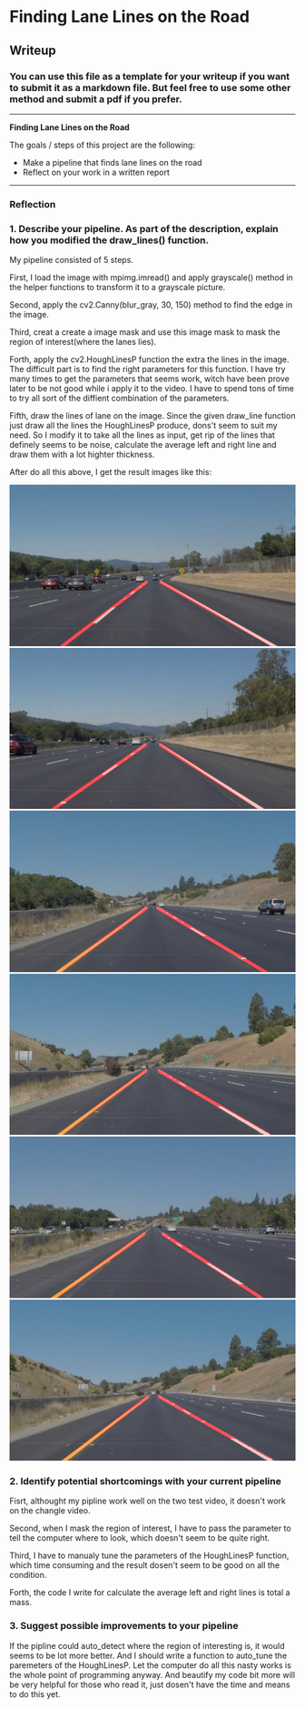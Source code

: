 # **Finding Lane Lines on the Road** 

## Writeup

### You can use this file as a template for your writeup if you want to submit it as a markdown file. But feel free to use some other method and submit a pdf if you prefer.

---

**Finding Lane Lines on the Road**

The goals / steps of this project are the following:
* Make a pipeline that finds lane lines on the road
* Reflect on your work in a written report


[//]: # (Image References)

[image1]: ./test_image_result/solidWhiteCurve.jpg
[image2]: ./test_image_result/solidWhiteRight.jpg
[image3]: ./test_image_result/solidYellowCurve.jpg
[image4]: ./test_image_result/solidYellowCurve2.jpg
[image5]: ./test_image_result/solidYellowLeft.jpg
[image6]: ./test_image_result/whiteCarLaneSwitch.jpg

---

### Reflection

### 1. Describe your pipeline. As part of the description, explain how you modified the draw_lines() function.

My pipeline consisted of 5 steps. 

First, I load the image with mpimg.imread() and apply grayscale() method in the helper functions to transform it to a grayscale picture.

Second, apply the cv2.Canny(blur_gray, 30, 150) method to find the edge in the image. 

Third, creat a create a image mask and use this image mask to mask the region of interest(where the lanes lies). 

Forth, apply the cv2.HoughLinesP function the extra the lines in the image. The difficult part is to find the right parameters for this function. I have try many times to get the parameters that seems work, witch have been prove later to be not good while i apply it to the video. I have to spend tons of time to try all sort of the diffient combination of the parameters. 

Fifth, draw the lines of lane on the image. Since the given draw_line function just draw all the lines the HoughLinesP produce, dons't seem to suit my need. So I modify it to take all the lines as input, get rip of the lines that definely seems to be noise, calculate the average left and right line and draw them with a lot highter thickness.

After do all this above, I get the result images like this:

![alt text][image1]
![alt text][image2]
![alt text][image3]
![alt text][image4]
![alt text][image5]
![alt text][image6]


### 2. Identify potential shortcomings with your current pipeline


Fisrt, althought my pipline work well on the two test video, it doesn't work on the changle video.

Second, when I mask the region of interest, I have to pass the parameter to tell the computer where to look, which doesn't seem to be quite right.

Third, I have to manualy tune the parameters of the HoughLinesP function, which time consuming and the result dosen't seem to be good on all the condition.

Forth, the code I write for calculate the average left and right lines is total a mass.


### 3. Suggest possible improvements to your pipeline

If the pipline could auto_detect where the region of interesting is, it would seems to be lot more better. And I should write a function to auto_tune the paremeters of the HoughLinesP. Let the computer do all this nasty works is the whole point of programming anyway. And beautify my code bit more will be very helpful for those who read it, just dosen't have the time and means to do this yet.
